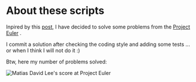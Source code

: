 # About these scripts

Inpired by this [post](https://blog.usejournal.com/consider-yourself-a-developer-you-should-solve-the-project-euler-problems-ed8d13397c9c), I have decided to solve some problems from the [Project Euler](https://projecteuler.net) . 

I commit a solution after checking the coding style and adding some tests ... or when I think I will not do it :) 

Btw, here my number of problems solved:

![Matias David Lee's score at Project Euler](https://projecteuler.net/profile/mdlee.png  "Matias David Lee's score at Project Euler")